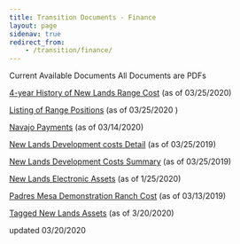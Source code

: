 ```yaml
---
title: Transition Documents - Finance
layout: page
sidenav: true
redirect_from:
    - /transition/finance/
---
```


Current Available Documents
All Documents are PDFs

[4-year History of New Lands Range Cost]({{site.baseurl}}/assets/documents/transition/finance/Historic-Range-Costs-for-Navajo-Nation.pdf) (as of 03/25/2020)

[Listing of Range Positions]({{site.baseurl}}/assets/documents/transition/finance/Range-Employee-Positions.pdf) (as of 03/25/2020
)

[Navajo Payments]({{site.baseurl}}/assets/documents/transition/finance/Navajo-Payments.pdf) (as of 03/14/2020)

[New Lands Development costs Detail]({{site.baseurl}}/assets/documents/transition/finance/New-Lands-Development-costs-071910.pdf) (as of 03/25/2019)

[New Lands Development Costs Summary]({{site.baseurl}}/assets/documents/transition/finance/New-Lands-Development-Costs-Summary-072010.pdf) (as of 03/25/2019)

[New Lands Electronic Assets]({{site.baseurl}}/assets/documents/transition/finance/New_Lands_Electronic_Assets.pdf) (as of 1/25/2020)

[Padres Mesa Demonstration Ranch Cost]({{site.baseurl}}/assets/documents/transition/finance/Padres-Mesa-Demonstration-Ranch-Costs.pdf) (as of 03/13/2019)

[Tagged New Lands Assets]({{site.baseurl}}/assets/documents/transition/finance/Tagged_New_Lands_Assets_Inventory.pdf) (as of 3/20/2020)


updated 03/20/2020

